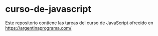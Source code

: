 # curso-de-javascript
Este repositorio contiene las tareas del curso de JavaScript ofrecido en https://argentinaprograma.com/
